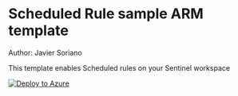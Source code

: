 # Scheduled Rule sample ARM template

Author: Javier Soriano

This template enables Scheduled rules on your Sentinel workspace

[![Deploy to Azure](https://aka.ms/deploytoazurebutton)](https://portal.azure.com/#create/Microsoft.Template/uri/https%3A%2F%2Fraw.githubusercontent.com%2FAzure%2FAzure-Sentinel%2Fmaster%2FTools%2FARM-Templates%2FAnalyticsRules%2FScheduledRule%2FScheduledRule.json)
